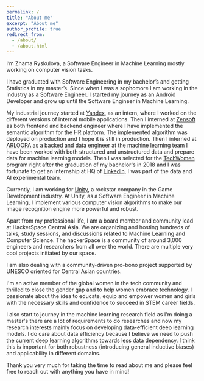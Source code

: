 ```yaml
---
permalink: /
title: "About me"
excerpt: "About me"
author_profile: true
redirect_from: 
  - /about/
  - /about.html
---
```


I’m Zhama Ryskulova, a Software Engineer in Machine Learning mostly working on computer vision tasks.

I have graduated with Software Engineering in my bachelor’s and getting Statistics in my master’s. Since when I was a sophomore I am working in the industry as a Software Engineer. I started my journey as an Android Developer and grow up until the Software Engineer in Machine Learning.

My industrial journey started at [Yandex](https://yandex.com/), as an intern, where I worked on the different versions of internal mobile applications. Then I interned at [Zensoft](https://www.zensoft.io/) as both frontend and backend engineer where I have implemented the semantic algorithm for the HR platform. The implemented algorithm was deployed on production and I hope it is still in production. Then I interned at [ARLOOPA](https://arloopa.com/) as a backed and data engineer at the machine learning team I have been worked with both structured and unstructured data and prepare data for machine learning models. Then I was selected for the [TechWomen](https://www.techwomen.org/) program right after the graduation of my bachelor's in 2018 and I was fortunate to get an internship at HQ of [LinkedIn](https://www.linkedin.com/), I was part of the data and AI experimental team.

Currently, I am working for [Unity](https://unity.com/), a rockstar company in the Game Development industry. At Unity, as a Software Engineer in Machine Learning, I implement various computer vision algorithms to make our image recognition engine more powerful and robust.

Apart from my professional life, I am a board member and community lead at HackerSpace Central Asia. We are organizing and hosting hundreds of talks, study sessions, and discussions related to Machine Learning and Computer Science. The hackerSpace is a community of around 3,000 engineers and researchers from all over the world. There are multiple very cool projects initiated by our space. 

I am also dealing with a community-driven pro-bono project supported by UNESCO oriented for Central Asian countries.

I'm an active member of the global women in the tech community and thrilled to close the gender gap and to help women embrace technology. I passionate about the idea to educate, equip and empower women and girls with the necessary skills and confidence to succeed in STEM career fields.

I also start to journey in the machine learning research field as I'm doing a master's there are a lot of requirements to do researches and now my research interests mainly focus on developing data-efficient deep learning models. I do care about data efficiency because I believe we need to push the current deep learning algorithms towards less data dependency. I think this is important for both robustness (introducing general inductive biases) and applicability in different domains.

Thank you very much for taking the time to read about me and please feel free to reach out with anything you have in mind!
